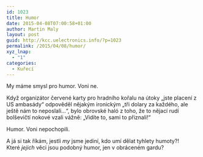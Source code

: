 ```yaml
---
id: 1023
title: Humor
date: 2015-04-08T07:00:58+01:00
author: Martin Maly
layout: post
guid: http://kcc.uelectronics.info/?p=1023
permalink: /2015/04/08/humor/
xyz_lnap:
  - "1"
categories:
  - Kuřecí
---
```

My máme smysl pro humor. Voni ne.

Když organizátor červené karty pro hradního kořalu na útoky &#8222;jste placení z US ambasády&#8220; odpověděl nějakým ironickým &#8222;tři dolary za každého, ale ještě nám to neposlali&#8230;&#8220;, bylo obrovské haló z toho, že to nějací rudí bolševičtí nokové vzali vážně: &#8222;Vidíte to, sami to přiznali!&#8220;

Humor. Voni nepochopili.

A já si tak říkám, jestli _my_ jsme jediní, kdo umí dělat tyhlety humoty?! Které _jejich_ věci jsou podobný humor, jen v obráceném gardu?